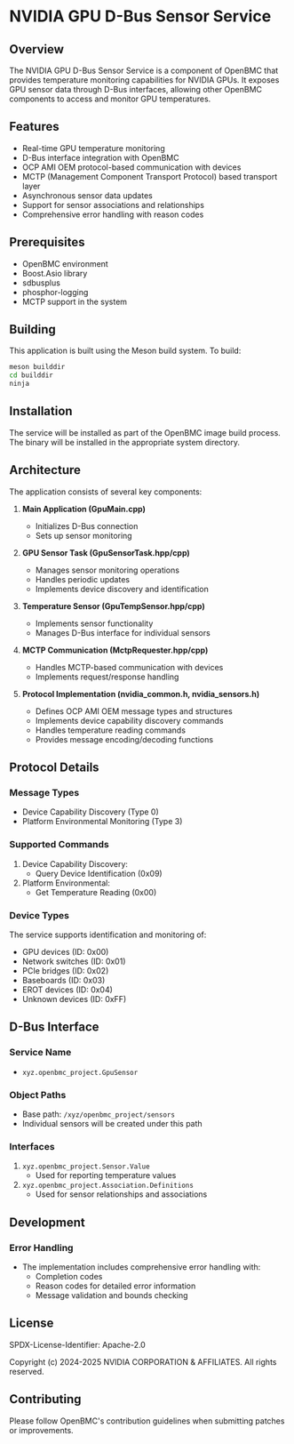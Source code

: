 # NVIDIA GPU D-Bus Sensor Service

## Overview

The NVIDIA GPU D-Bus Sensor Service is a component of OpenBMC that provides
temperature monitoring capabilities for NVIDIA GPUs. It exposes GPU sensor data
through D-Bus interfaces, allowing other OpenBMC components to access and
monitor GPU temperatures.

## Features

- Real-time GPU temperature monitoring
- D-Bus interface integration with OpenBMC
- OCP AMI OEM protocol-based communication with devices
- MCTP (Management Component Transport Protocol) based transport layer
- Asynchronous sensor data updates
- Support for sensor associations and relationships
- Comprehensive error handling with reason codes

## Prerequisites

- OpenBMC environment
- Boost.Asio library
- sdbusplus
- phosphor-logging
- MCTP support in the system

## Building

This application is built using the Meson build system. To build:

```bash
meson builddir
cd builddir
ninja
```

## Installation

The service will be installed as part of the OpenBMC image build process. The
binary will be installed in the appropriate system directory.

## Architecture

The application consists of several key components:

1. **Main Application (GpuMain.cpp)**

   - Initializes D-Bus connection
   - Sets up sensor monitoring

2. **GPU Sensor Task (GpuSensorTask.hpp/cpp)**

   - Manages sensor monitoring operations
   - Handles periodic updates
   - Implements device discovery and identification

3. **Temperature Sensor (GpuTempSensor.hpp/cpp)**

   - Implements sensor functionality
   - Manages D-Bus interface for individual sensors

4. **MCTP Communication (MctpRequester.hpp/cpp)**

   - Handles MCTP-based communication with devices
   - Implements request/response handling

5. **Protocol Implementation (nvidia_common.h, nvidia_sensors.h)**
   - Defines OCP AMI OEM message types and structures
   - Implements device capability discovery commands
   - Handles temperature reading commands
   - Provides message encoding/decoding functions

## Protocol Details

### Message Types

- Device Capability Discovery (Type 0)
- Platform Environmental Monitoring (Type 3)

### Supported Commands

1. Device Capability Discovery:
   - Query Device Identification (0x09)
2. Platform Environmental:
   - Get Temperature Reading (0x00)

### Device Types

The service supports identification and monitoring of:

- GPU devices (ID: 0x00)
- Network switches (ID: 0x01)
- PCIe bridges (ID: 0x02)
- Baseboards (ID: 0x03)
- EROT devices (ID: 0x04)
- Unknown devices (ID: 0xFF)

## D-Bus Interface

### Service Name

- `xyz.openbmc_project.GpuSensor`

### Object Paths

- Base path: `/xyz/openbmc_project/sensors`
- Individual sensors will be created under this path

### Interfaces

1. `xyz.openbmc_project.Sensor.Value`
   - Used for reporting temperature values
2. `xyz.openbmc_project.Association.Definitions`
   - Used for sensor relationships and associations

## Development

### Error Handling

- The implementation includes comprehensive error handling with:
  - Completion codes
  - Reason codes for detailed error information
  - Message validation and bounds checking

## License

SPDX-License-Identifier: Apache-2.0

Copyright (c) 2024-2025 NVIDIA CORPORATION & AFFILIATES. All rights reserved.

## Contributing

Please follow OpenBMC's contribution guidelines when submitting patches or
improvements.
